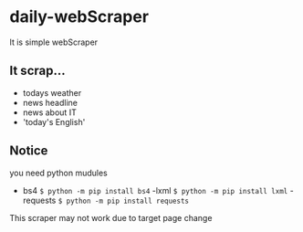 # daily-webScraper
It is simple webScraper

## It scrap...
- todays weather
- news headline
- news about IT
- 'today's English'

## Notice
you need python mudules
- bs4 `$ python -m pip install bs4`
-lxml `$ python -m pip install lxml`
-requests `$ python -m pip install requests`

This scraper may not work due to target page change

